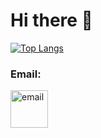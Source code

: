 # Hi there 👋

[![Top Langs](https://github-readme-stats.vercel.app/api/top-langs/?username=mstrow&layout=compact&langs_count=8)](https://github.com/anuraghazra/github-readme-stats)

### Email:
<img src="https://user-images.githubusercontent.com/38768048/202817821-7af6b185-1be8-4b54-805f-59d6c8710970.svg" alt="email" width="60"/>
